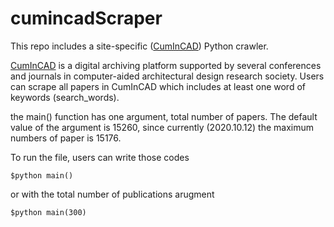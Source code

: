 # cumincadScraper
This repo includes a site-specific ([CumInCAD](http://papers.cumincad.org/)) Python crawler.

[CumInCAD](http://papers.cumincad.org/) is a digital archiving platform supported by several conferences and journals in computer-aided architectural design research society.
Users can scrape all papers in CumInCAD which includes at least one word of keywords (search_words).

the main() function has one argument, total number of papers.
The default value of the argument is 15260, since currently (2020.10.12) the maximum numbers of paper is 15176.

To run the file, users can write those codes

```
$python main()
```

or
with the total number of publications arugment

```
$python main(300)
```

